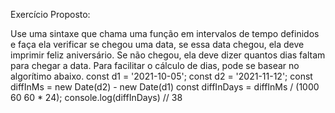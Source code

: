 Exercício Proposto:

Use uma sintaxe que chama uma função em intervalos de tempo definidos e faça ela verificar se chegou uma data, se essa data chegou, ela deve imprimir feliz aniversário. Se não chegou, ela deve dizer quantos dias faltam para chegar a data.
Para facilitar o cálculo de dias, pode se basear no algorítimo abaixo.
const d1  = '2021-10-05';
const d2    = '2021-11-12';
const diffInMs   = new Date(d2) - new Date(d1)
const diffInDays = diffInMs / (1000  60  60 * 24);
console.log(diffInDays) // 38

